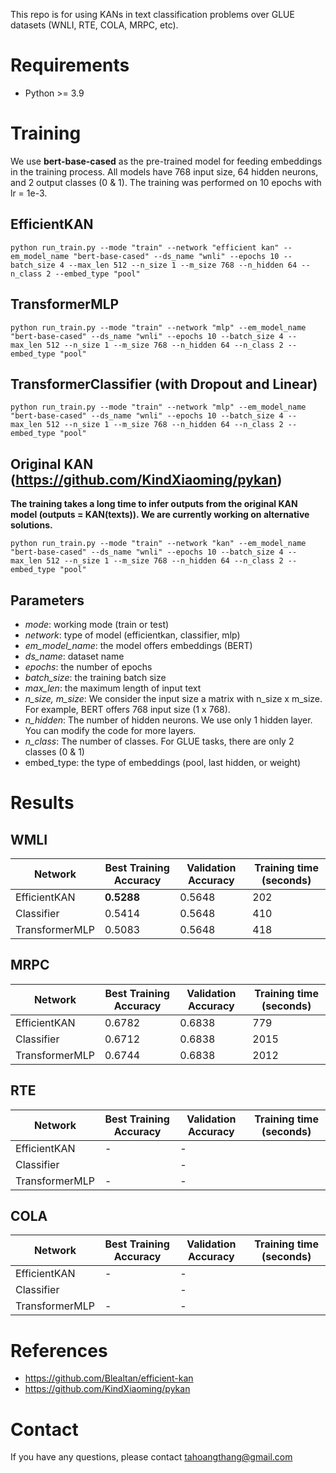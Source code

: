 This repo is for using KANs in text classification problems over GLUE datasets (WNLI, RTE, COLA, MRPC, etc).

# Requirements
* Python >= 3.9

# Training

We use **bert-base-cased** as the pre-trained model for feeding embeddings in the training process. All models have 768 input size, 64 hidden neurons, and 2 output classes (0 & 1). The training was performed  on 10 epochs with lr = 1e-3.

## EfficientKAN
```python run_train.py --mode "train" --network "efficient kan" --em_model_name "bert-base-cased" --ds_name "wnli" --epochs 10 --batch_size 4 --max_len 512 --n_size 1 --m_size 768 --n_hidden 64 --n_class 2 --embed_type "pool"```

## TransformerMLP
```python run_train.py --mode "train" --network "mlp" --em_model_name "bert-base-cased" --ds_name "wnli" --epochs 10 --batch_size 4 --max_len 512 --n_size 1 --m_size 768 --n_hidden 64 --n_class 2 --embed_type "pool"```

## TransformerClassifier (with Dropout and Linear)
```python run_train.py --mode "train" --network "mlp" --em_model_name "bert-base-cased" --ds_name "wnli" --epochs 10 --batch_size 4 --max_len 512 --n_size 1 --m_size 768 --n_hidden 64 --n_class 2 --embed_type "pool"```

## Original KAN (https://github.com/KindXiaoming/pykan)
**The training takes a long time to infer outputs from the original KAN model (outputs = KAN(texts)). We are currently working on alternative solutions.**

```python run_train.py --mode "train" --network "kan" --em_model_name "bert-base-cased" --ds_name "wnli" --epochs 10 --batch_size 4 --max_len 512 --n_size 1 --m_size 768 --n_hidden 64 --n_class 2 --embed_type "pool"```

## Parameters
* *mode*: working mode (train or test)
* *network*: type of model (efficientkan, classifier, mlp)
* *em_model_name*: the model offers embeddings (BERT)
* *ds_name*: dataset name
* *epochs*: the number of epochs
* *batch_size*: the training batch size
* *max_len*: the maximum length of input text
* *n_size, m_size*: We consider the input size a matrix with n_size x m_size. For example, BERT offers 768 input size (1 x 768).
* *n_hidden*: The number of hidden neurons. We use only 1 hidden layer. You can modify the code for more layers.
* *n_class*: The number of classes. For GLUE tasks, there are only 2 classes (0 & 1)
* embed_type: the type of embeddings (pool, last hidden, or weight)

# Results

## WMLI
| Network  | Best Training Accuracy | Validation Accuracy | Training time (seconds) |
| ------------- | ------------- |  ------------- | ------------- |
| EfficientKAN  |  **0.5288** |   0.5648 | 202  |
| Classifier  |  0.5414 |   0.5648 | 410  |
| TransformerMLP  | 0.5083 |   0.5648 | 418  |

## MRPC
| Network  | Best Training Accuracy | Validation Accuracy | Training time (seconds) |
| ------------- | ------------- |  ------------- |  ------------- |
| EfficientKAN  |  0.6782 |  0.6838 | 779  |
| Classifier  | 0.6712  |   0.6838 | 2015  |
| TransformerMLP  | 0.6744 |   0.6838 | 2012 |


## RTE
| Network  | Best Training Accuracy | Validation Accuracy | Training time (seconds) |
| ------------- | ------------- |  ------------- | ------------- |
| EfficientKAN  |  - |  - | |
| Classifier  |   |   - | |
| TransformerMLP  | - |   - | |

## COLA
| Network  | Best Training Accuracy | Validation Accuracy | Training time (seconds) |
| ------------- | ------------- |  ------------- | ------------- |
| EfficientKAN  |  - |  - | |
| Classifier  |   |   - | |
| TransformerMLP  | - |   - | |

# References
* https://github.com/Blealtan/efficient-kan
* https://github.com/KindXiaoming/pykan

# Contact
If you have any questions, please contact tahoangthang@gmail.com

